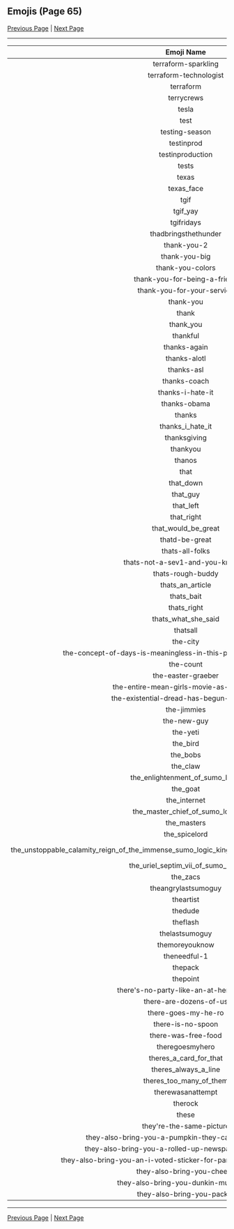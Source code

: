 
## Emojis (Page 65)

[Previous Page](/docs/rc/page-t-0064.md)
  | [Next Page](/docs/rc/page-t-0066.md)

<hr />

|Emoji Name|Image|
| :-: | :-: |
|terraform-sparkling| ![terraform-sparkling](/emojis/rc/terraform-sparkling.gif)|
|terraform-technologist| ![terraform-technologist](/emojis/rc/terraform-technologist.png)|
|terraform| ![terraform](/emojis/rc/terraform.png)|
|terrycrews| ![terrycrews](/emojis/rc/terrycrews.png)|
|tesla| ![tesla](/emojis/rc/tesla.jpg)|
|test| ![test](/emojis/rc/test.jpg)|
|testing-season| ![testing-season](/emojis/rc/testing-season.png)|
|testinprod| ![testinprod](/emojis/rc/testinprod.png)|
|testinproduction| ![testinproduction](/emojis/rc/testinproduction.png)|
|tests| ![tests](/emojis/rc/tests.gif)|
|texas| ![texas](/emojis/rc/texas.png)|
|texas_face| ![texas_face](/emojis/rc/texas_face.jpg)|
|tgif| ![tgif](/emojis/rc/tgif.png)|
|tgif_yay| ![tgif_yay](/emojis/rc/tgif_yay.gif)|
|tgifridays| ![tgifridays](/emojis/rc/tgifridays.jpg)|
|thadbringsthethunder| ![thadbringsthethunder](/emojis/rc/thadbringsthethunder.jpg)|
|thank-you-2| ![thank-you-2](/emojis/rc/thank-you-2.png)|
|thank-you-big| ![thank-you-big](/emojis/rc/thank-you-big.png)|
|thank-you-colors| ![thank-you-colors](/emojis/rc/thank-you-colors.png)|
|thank-you-for-being-a-friend| ![thank-you-for-being-a-friend](/emojis/rc/thank-you-for-being-a-friend.jpg)|
|thank-you-for-your-service| ![thank-you-for-your-service](/emojis/rc/thank-you-for-your-service.png)|
|thank-you| ![thank-you](/emojis/rc/thank-you.png)|
|thank| ![thank](/emojis/rc/thank.png)|
|thank_you| ![thank_you](/emojis/rc/thank_you.png)|
|thankful| ![thankful](/emojis/rc/thankful.png)|
|thanks-again| ![thanks-again](/emojis/rc/thanks-again.png)|
|thanks-alotl| ![thanks-alotl](/emojis/rc/thanks-alotl.png)|
|thanks-asl| ![thanks-asl](/emojis/rc/thanks-asl.png)|
|thanks-coach| ![thanks-coach](/emojis/rc/thanks-coach.png)|
|thanks-i-hate-it| ![thanks-i-hate-it](/emojis/rc/thanks-i-hate-it.png)|
|thanks-obama| ![thanks-obama](/emojis/rc/thanks-obama.png)|
|thanks| ![thanks](/emojis/rc/thanks.gif)|
|thanks_i_hate_it| ![thanks_i_hate_it](/emojis/rc/thanks_i_hate_it.jpg)|
|thanksgiving| ![thanksgiving](/emojis/rc/thanksgiving.png)|
|thankyou| ![thankyou](/emojis/rc/thankyou.gif)|
|thanos| ![thanos](/emojis/rc/thanos.png)|
|that| ![that](/emojis/rc/that.gif)|
|that_down| ![that_down](/emojis/rc/that_down.png)|
|that_guy| ![that_guy](/emojis/rc/that_guy.jpg)|
|that_left| ![that_left](/emojis/rc/that_left.png)|
|that_right| ![that_right](/emojis/rc/that_right.png)|
|that_would_be_great| ![that_would_be_great](/emojis/rc/that_would_be_great.jpg)|
|thatd-be-great| ![thatd-be-great](/emojis/rc/thatd-be-great.png)|
|thats-all-folks| ![thats-all-folks](/emojis/rc/thats-all-folks.jpg)|
|thats-not-a-sev1-and-you-know-it| ![thats-not-a-sev1-and-you-know-it](/emojis/rc/thats-not-a-sev1-and-you-know-it.jpg)|
|thats-rough-buddy| ![thats-rough-buddy](/emojis/rc/thats-rough-buddy.gif)|
|thats_an_article| ![thats_an_article](/emojis/rc/thats_an_article.png)|
|thats_bait| ![thats_bait](/emojis/rc/thats_bait.png)|
|thats_right| ![thats_right](/emojis/rc/thats_right.gif)|
|thats_what_she_said| ![thats_what_she_said](/emojis/rc/thats_what_she_said.jpg)|
|thatsall| ![thatsall](/emojis/rc/thatsall.png)|
|the-city| ![the-city](/emojis/rc/the-city.jpg)|
|the-concept-of-days-is-meaningless-in-this-post-apocalyptic-society| ![the-concept-of-days-is-meaningless-in-this-post-apocalyptic-society](/emojis/rc/the-concept-of-days-is-meaningless-in-this-post-apocalyptic-society.png)|
|the-count| ![the-count](/emojis/rc/the-count.png)|
|the-easter-graeber| ![the-easter-graeber](/emojis/rc/the-easter-graeber.png)|
|the-entire-mean-girls-movie-as-an-emoji| ![the-entire-mean-girls-movie-as-an-emoji](/emojis/rc/the-entire-mean-girls-movie-as-an-emoji.gif)|
|the-existential-dread-has-begun-to-set-in| ![the-existential-dread-has-begun-to-set-in](/emojis/rc/the-existential-dread-has-begun-to-set-in.gif)|
|the-jimmies| ![the-jimmies](/emojis/rc/the-jimmies.gif)|
|the-new-guy| ![the-new-guy](/emojis/rc/the-new-guy.jpg)|
|the-yeti| ![the-yeti](/emojis/rc/the-yeti.png)|
|the_bird| ![the_bird](/emojis/rc/the_bird.png)|
|the_bobs| ![the_bobs](/emojis/rc/the_bobs.png)|
|the_claw| ![the_claw](/emojis/rc/the_claw.gif)|
|the_enlightenment_of_sumo_logic| ![the_enlightenment_of_sumo_logic](/emojis/rc/the_enlightenment_of_sumo_logic.png)|
|the_goat| ![the_goat](/emojis/rc/the_goat.jpg)|
|the_internet| ![the_internet](/emojis/rc/the_internet.png)|
|the_master_chief_of_sumo_logic| ![the_master_chief_of_sumo_logic](/emojis/rc/the_master_chief_of_sumo_logic.png)|
|the_masters| ![the_masters](/emojis/rc/the_masters.png)|
|the_spicelord| ![the_spicelord](/emojis/rc/the_spicelord.png)|
|the_unstoppable_calamity_reign_of_the_immense_sumo_logic_king_master_of_logs_metrics_and_telemetry| ![the_unstoppable_calamity_reign_of_the_immense_sumo_logic_king_master_of_logs_metrics_and_telemetry](/emojis/rc/the_unstoppable_calamity_reign_of_the_immense_sumo_logic_king_master_of_logs_metrics_and_telemetry.png)|
|the_uriel_septim_vii_of_sumo_logic| ![the_uriel_septim_vii_of_sumo_logic](/emojis/rc/the_uriel_septim_vii_of_sumo_logic.png)|
|the_zacs| ![the_zacs](/emojis/rc/the_zacs.png)|
|theangrylastsumoguy| ![theangrylastsumoguy](/emojis/rc/theangrylastsumoguy.png)|
|theartist| ![theartist](/emojis/rc/theartist.png)|
|thedude| ![thedude](/emojis/rc/thedude.gif)|
|theflash| ![theflash](/emojis/rc/theflash.png)|
|thelastsumoguy| ![thelastsumoguy](/emojis/rc/thelastsumoguy.png)|
|themoreyouknow| ![themoreyouknow](/emojis/rc/themoreyouknow.gif)|
|theneedful-1| ![theneedful-1](/emojis/rc/theneedful-1.png)|
|thepack| ![thepack](/emojis/rc/thepack.jpg)|
|thepoint| ![thepoint](/emojis/rc/thepoint.png)|
|there's-no-party-like-an-at-here-party| ![there's-no-party-like-an-at-here-party](/emojis/rc/there's-no-party-like-an-at-here-party.gif)|
|there-are-dozens-of-us| ![there-are-dozens-of-us](/emojis/rc/there-are-dozens-of-us.gif)|
|there-goes-my-he-ro| ![there-goes-my-he-ro](/emojis/rc/there-goes-my-he-ro.gif)|
|there-is-no-spoon| ![there-is-no-spoon](/emojis/rc/there-is-no-spoon.jpg)|
|there-was-free-food| ![there-was-free-food](/emojis/rc/there-was-free-food.png)|
|theregoesmyhero| ![theregoesmyhero](/emojis/rc/theregoesmyhero.png)|
|theres_a_card_for_that| ![theres_a_card_for_that](/emojis/rc/theres_a_card_for_that.jpg)|
|theres_always_a_line| ![theres_always_a_line](/emojis/rc/theres_always_a_line.png)|
|theres_too_many_of_them| ![theres_too_many_of_them](/emojis/rc/theres_too_many_of_them.gif)|
|therewasanattempt| ![therewasanattempt](/emojis/rc/therewasanattempt.png)|
|therock| ![therock](/emojis/rc/therock.gif)|
|these| ![these](/emojis/rc/these.png)|
|they're-the-same-picture| ![they're-the-same-picture](/emojis/rc/they're-the-same-picture.jpg)|
|they-also-bring-you-a-pumpkin-they-carved-themselves| ![they-also-bring-you-a-pumpkin-they-carved-themselves](/emojis/rc/they-also-bring-you-a-pumpkin-they-carved-themselves.png)|
|they-also-bring-you-a-rolled-up-newspaper-for-swatting| ![they-also-bring-you-a-rolled-up-newspaper-for-swatting](/emojis/rc/they-also-bring-you-a-rolled-up-newspaper-for-swatting.png)|
|they-also-bring-you-an-i-voted-sticker-for-participating-in-democracy| ![they-also-bring-you-an-i-voted-sticker-for-participating-in-democracy](/emojis/rc/they-also-bring-you-an-i-voted-sticker-for-participating-in-democracy.png)|
|they-also-bring-you-cheese| ![they-also-bring-you-cheese](/emojis/rc/they-also-bring-you-cheese.png)|
|they-also-bring-you-dunkin-munchkins| ![they-also-bring-you-dunkin-munchkins](/emojis/rc/they-also-bring-you-dunkin-munchkins.png)|
|they-also-bring-you-packer| ![they-also-bring-you-packer](/emojis/rc/they-also-bring-you-packer.png)|

<hr/>

[Previous Page](/docs/rc/page-t-0064.md)
  | [Next Page](/docs/rc/page-t-0066.md)